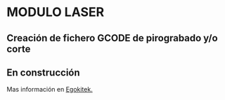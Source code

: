 # MODULO LASER

## Creación de fichero GCODE de pirograbado y/o corte

## En construcción






Mas información en [Egokitek.](http://www.egokitek.com)
